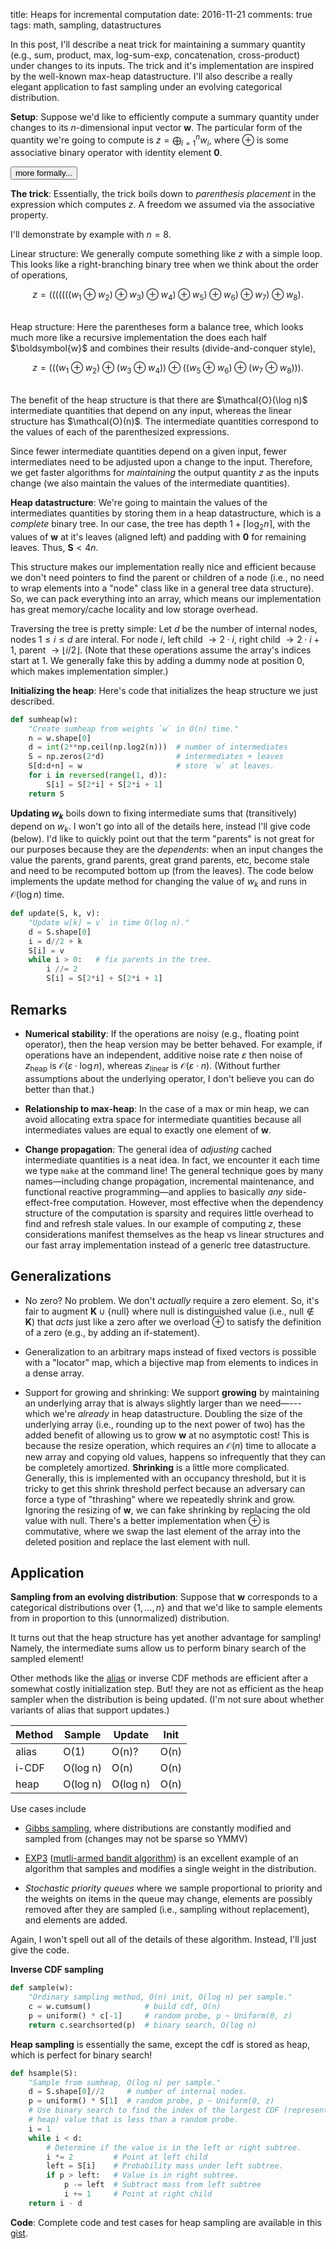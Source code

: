 title: Heaps for incremental computation
date: 2016-11-21
comments: true
tags: math, sampling, datastructures


In this post, I'll describe a neat trick for maintaining a summary quantity
(e.g., sum, product, max, log-sum-exp, concatenation, cross-product) under
changes to its inputs. The trick and it's implementation are inspired by the
well-known max-heap datastructure. I'll also describe a really elegant
application to fast sampling under an evolving categorical distribution.


**Setup**: Suppose we'd like to efficiently compute a summary quantity under
changes to its $n$-dimensional input vector $\boldsymbol{w}$. The particular
form of the quantity we're going to compute is $z = \bigoplus_{i=1}^n w_i$,
where $\oplus$ is some associative binary operator with identity element
$\boldsymbol{0}$.

<button class="toggle-button" onclick="toggle('#operator-mathy');">more formally...</button>
<div id="operator-mathy" class="derivation" style="display:none">

* $\boldsymbol{w} \in \boldsymbol{K}^n$

* $\oplus: \boldsymbol{K} \times \boldsymbol{K} \mapsto \boldsymbol{K}$.

* Associative: $(a \oplus b) \oplus c = a \oplus (b \oplus c)$ for all $a,b,c
  \in \boldsymbol{K}$.

* Identity element: $\boldsymbol{0} \in \boldsymbol{K}$ such that $k \oplus
  \boldsymbol{0} = \boldsymbol{0} \oplus k = k$, for all $k \in \boldsymbol{K}$.

</div>

**The trick**: Essentially, the trick boils down to *parenthesis placement* in
the expression which computes $z$. A freedom we assumed via the associative
property.

I'll demonstrate by example with $n=8$.

Linear structure: We generally compute something like $z$ with a simple
loop. This looks like a right-branching binary tree when we think about the
order of operations,

$$
z = (((((((w_1 \oplus w_2) \oplus w_3) \oplus w_4) \oplus w_5) \oplus w_6) \oplus w_7) \oplus w_8).
$$

<br/>
Heap structure: Here the parentheses form a balance tree, which looks much more
like a recursive implementation the does each half $\boldsymbol{w}$ and combines
their results (divide-and-conquer style),

$$
z = (((w_1 \oplus w_2) \oplus (w_3 \oplus w_4)) \oplus ((w_5 \oplus w_6) \oplus (w_7 \oplus w_8))).
$$

<br/>
The benefit of the heap structure is that there are $\mathcal{O}(\log n)$
intermediate quantities that depend on any input, whereas the linear structure
has $\mathcal{O}(n)$. The intermediate quantities correspond to the values of each of the
parenthesized expressions.

Since fewer intermediate quantities depend on a given input, fewer intermediates
need to be adjusted upon a change to the input. Therefore, we get faster
algorithms for *maintaining* the output quantity $z$ as the inputs change (we
also maintain the values of the intermediate quantities).

**Heap datastructure**: We're going to maintain the values of the intermediates
quantities by storing them in a heap datastructure, which is a *complete* binary
tree. In our case, the tree has depth $1 + \lceil \log_2 n \rceil$, with the
values of $\boldsymbol{w}$ at it's leaves (aligned left) and padding with
$\boldsymbol{0}$ for remaining leaves. Thus, $\boldsymbol{S} < 4 n$.

This structure makes our implementation really nice and efficient because we
don't need pointers to find the parent or children of a node (i.e., no need to
wrap elements into a "node" class like in a general tree data structure). So, we
can pack everything into an array, which means our implementation has great
memory/cache locality and low storage overhead.

Traversing the tree is pretty simple: Let $d$ be the number of internal nodes,
nodes $1 \le i \le d$ are interal. For node $i$, left child $\rightarrow {2
\cdot i},$ right child $\rightarrow {2 \cdot i + 1},$ parent $\rightarrow
\lfloor i / 2 \rfloor.$ (Note that these operations assume the array's indices
start at $1$. We generally fake this by adding a dummy node at position $0$,
which makes implementation simpler.)

**Initializing the heap**: Here's code that initializes the heap structure we
  just described.

```python
def sumheap(w):
    "Create sumheap from weights `w` in O(n) time."
    n = w.shape[0]
    d = int(2**np.ceil(np.log2(n)))  # number of intermediates
    S = np.zeros(2*d)                # intermediates + leaves
    S[d:d+n] = w                     # store `w` at leaves.
    for i in reversed(range(1, d)):
        S[i] = S[2*i] + S[2*i + 1]
    return S
```

**Updating $w_k$** boils down to fixing intermediate sums that (transitively)
  depend on $w_k$. I won't go into all of the details here, instead I'll give
  code (below). I'd like to quickly point out that the term "parents" is not
  great for our purposes because they are the *dependents*: when an input
  changes the value the parents, grand parents, great grand parents, etc, become
  stale and need to be recomputed bottom up (from the leaves). The code below
  implements the update method for changing the value of $w_k$ and runs in
  $\mathcal{O}(\log n)$ time.


```python
def update(S, k, v):
    "Update w[k] = v` in time O(log n)."
    d = S.shape[0]
    i = d//2 + k
    S[i] = v
    while i > 0:   # fix parents in the tree.
        i //= 2
        S[i] = S[2*i] + S[2*i + 1]
```

Remarks
-------

 * **Numerical stability**: If the operations are noisy (e.g., floating point
   operator), then the heap version may be better behaved. For example, if
   operations have an independent, additive noise rate $\varepsilon$ then noise
   of $z_{\text{heap}}$ is $\mathcal{O}(\varepsilon \cdot \log n)$, whereas
   $z_{\text{linear}}$ is $\mathcal{O}(\varepsilon \cdot n)$. (Without further
   assumptions about the underlying operator, I don't believe you can do better
   than that.)

 * **Relationship to max-heap**: In the case of a max or min heap, we can avoid
   allocating extra space for intermediate quantities because all intermediates
   values are equal to exactly one element of $\boldsymbol{w}$.

 * **Change propagation**: The general idea of *adjusting* cached intermediate
   quantities is a neat idea. In fact, we encounter it each time we type
   ``make`` at the command line! The general technique goes by many
   names&mdash;including change propagation, incremental maintenance, and
   functional reactive programming&mdash;and applies to basically *any*
   side-effect-free computation. However, most effective when the dependency
   structure of the computation is sparsity and requires little overhead to find
   and refresh stale values. In our example of computing $z$, these
   considerations manifest themselves as the heap vs linear structures and our
   fast array implementation instead of a generic tree datastructure.


Generalizations
---------------

 * No zero? No problem. We don't *actually* require a zero element. So, it's
   fair to augment $\boldsymbol{K} \cup \{ \textsf{null} \}$ where
   $\textsf{null}$ is distinguished value (i.e., $\textsf{null} \notin
   \boldsymbol{K}$) that *acts* just like a zero after we overload $\oplus$ to
   satisfy the definition of a zero (e.g., by adding an if-statement).

 * Generalization to an arbitrary maps instead of fixed vectors is possible with
   a "locator" map, which a bijective map from elements to indices in a dense
   array.

 * Support for growing and shrinking: We support **growing** by maintaining an
   underlying array that is always slightly larger than we need&mdash;---which
   we're *already* in heap datastructure. Doubling the size of the underlying
   array (i.e., rounding up to the next power of two) has the added benefit of
   allowing us to grow $\boldsymbol{w}$ at no asymptotic cost!  This is because
   the resize operation, which requires an $\mathcal{O}(n)$ time to allocate a
   new array and copying old values, happens so infrequently that they can be
   completely amortized. **Shrinking** is a little more complicated. Generally,
   this is implemented with an occupancy threshold, but it is tricky to get this
   shrink threshold perfect because an adversary can force a type of "thrashing"
   where we repeatedly shrink and grow. Ignoring the resizing of
   $\boldsymbol{w}$, we can fake shrinking by replacing the old value with
   $\textsf{null}$. There's a better implementation when $\oplus$ is
   commutative, where we swap the last element of the array into the deleted
   position and replace the last element with $\textsf{null}$.


Application
-----------

**Sampling from an evolving distribution**: Suppose that $\boldsymbol{w}$
corresponds to a categorical distributions over $\{1, \ldots, n\}$ and that we'd
like to sample elements from in proportion to this (unnormalized) distribution.

It turns out that the heap structure has yet another advantage for sampling!
Namely, the intermediate sums allow us to perform binary search of the sampled
element!

Other methods like the [alias](http://www.keithschwarz.com/darts-dice-coins/) or
inverse CDF methods are efficient after a somewhat costly initialization
step. But! they are not as efficient as the heap sampler when the distribution
is being updated. (I'm not sure about whether variants of alias that support
updates.)

<center>

  | Method |  Sample  |  Update  | Init |
  | ------ | -------- | -------- | ---- |
  |  alias |   O(1)   |  O(n)?   | O(n) |
  |  i-CDF | O(log n) |  O(n)    | O(n) |
  |  heap  | O(log n) | O(log n) | O(n) |

</center>

Use cases include

* [Gibbs sampling](https://en.wikipedia.org/wiki/Gibbs_sampling), where
  distributions are constantly modified and sampled from (changes may not be
  sparse so YMMV)

* [EXP3](https://jeremykun.com/2013/11/08/adversarial-bandits-and-the-exp3-algorithm/)
  ([mutli-armed bandit algorithm](https://en.wikipedia.org/wiki/Multi-armed_bandit))
  is an excellent example of an algorithm that samples and modifies a single
  weight in the distribution.

* *Stochastic priority queues* where we sample proportional to priority and the
  weights on items in the queue may change, elements are possibly removed after
  they are sampled (i.e., sampling without replacement), and elements are added.

Again, I won't spell out all of the details of these algorithm. Instead, I'll
just give the code.

**Inverse CDF sampling**

```python
def sample(w):
    "Ordinary sampling method, O(n) init, O(log n) per sample."
    c = w.cumsum()            # build cdf, O(n)
    p = uniform() * c[-1]     # random probe, p ~ Uniform(0, z)
    return c.searchsorted(p)  # binary search, O(log n)
```

**Heap sampling** is essentially the same, except the cdf is stored as heap,
which is perfect for binary search!

```python
def hsample(S):
    "Sample from sumheap, O(log n) per sample."
    d = S.shape[0]//2     # number of internal nodes.
    p = uniform() * S[1]  # random probe, p ~ Uniform(0, z)
    # Use binary search to find the index of the largest CDF (represented as a
    # heap) value that is less than a random probe.
    i = 1
    while i < d:
        # Determine if the value is in the left or right subtree.
        i *= 2         # Point at left child
        left = S[i]    # Probability mass under left subtree.
        if p > left:   # Value is in right subtree.
            p -= left  # Subtract mass from left subtree
            i += 1     # Point at right child
    return i - d
```

**Code**: Complete code and test cases for heap sampling are available in this
[gist](https://gist.github.com/timvieira/da31b56436045a3122f5adf5aafec515).
